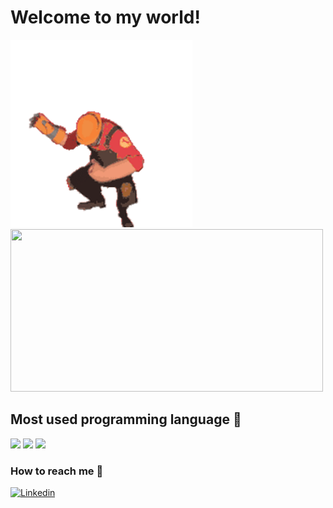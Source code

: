 <h1>Welcome to my world!</h1>

<div>
  <img src="capa.gif" height=300px>
  <img src="https://github-readme-stats-git-masterrstaa-rickstaa.vercel.app/api?username=mfelipesoares&theme=dracula" height=260px width=500px>
</div>
<div>
  <h2><b>Most used programming language 🤠</b></h2>
  <img src="https://img.shields.io/badge/JavaScript-323330?style=for-the-badge&logo=javascript&logoColor=F7DF1E">
  <img src="https://img.shields.io/badge/Rust-black?style=for-the-badge&logo=rust&logoColor=#E57324">
  <img src="https://camo.githubusercontent.com/c2d9a0aa0e9931d785a0ef490a10d82d4b6e54a4cfb5e3667f25ce4b34530b61/68747470733a2f2f696d672e736869656c64732e696f2f62616467652f426173682d3030303f7374796c653d666f722d7468652d6261646765266c6f676f3d474e5525323042617368266c6f676f436f6c6f723d677265656e">
</div>
<div>
    <h3><b>How to reach me 📡</b></h3>
<a href="https://www.linkedin.com/in/mfelipesoares/" target="_blank"><img height='30' src='https://img.shields.io/badge/LinkedIn-000?style=for-the-badge&logo=linkedin&logoColor=blue' alt='Linkedin'></a>
</div>

